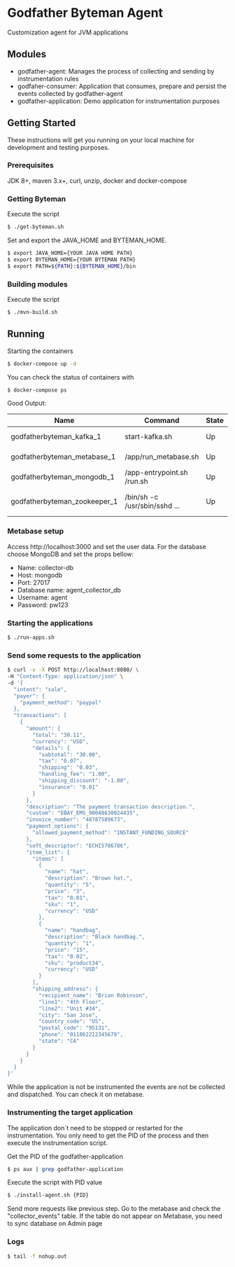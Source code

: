 # Godfather Byteman Agent

Customization agent for JVM applications

## Modules
 - godfather-agent: Manages the process of collecting and sending by instrumentation rules
 - godfaher-consumer: Application that consumes, prepare and persist the events collected by godfather-agent
 - godfather-application: Demo application for instrumentation purposes


## Getting Started

These instructions will get you running on your local machine for development and testing purposes. 


### Prerequisites

JDK 8+, maven 3.x+, curl, unzip, docker and docker-compose


### Getting Byteman

Execute the script
```bash
$ ./get-byteman.sh
```

Set and export the JAVA_HOME and BYTEMAN_HOME.
```bash
$ export JAVA_HOME={YOUR JAVA HOME PATH}
$ export BYTEMAN_HOME={YOUR BYTEMAN PATH}
$ export PATH=${PATH}:${BYTEMAN_HOME}/bin
```


### Building modules

Execute the script
```bash
$ ./mvn-build.sh
```


## Running

Starting the containers
```bash
$ docker-compose up -d
```

You can check the status of containers with
```bash
$ docker-compose ps
```
Good Output:

| Name                         | Command                       | State | Ports                                             |
| -----------------------------| ------------------------------| ------| --------------------------------------------------|
| godfatherbyteman_kafka_1     | start-kafka.sh                | Up    | 0.0.0.0:9092->9092/tcp                            |
| godfatherbyteman_metabase_1  | /app/run_metabase.sh          | Up    | 0.0.0.0:3000->3000/tcp                            |
| godfatherbyteman_mongodb_1   | /app-entrypoint.sh /run.sh    | Up    | 0.0.0.0:27017->27017/tcp                          |
| godfatherbyteman_zookeeper_1 | /bin/sh -c /usr/sbin/sshd  ...| Up    | 0.0.0.0:2181->2181/tcp, 22/tcp, 2888/tcp,3888/tcp |


### Metabase setup
Access http://localhost:3000 and set the user data. 
For the database choose MongoDB and set the props bellow:
 - Name: collector-db
 - Host: mongodb
 - Port: 27017
 - Database name: agent_collector_db
 - Username: agent
 - Password: pw123
 

### Starting the applications
```bash
$ ./run-apps.sh
```

### Send some requests to the application
```bash
$ curl -v -X POST http://localhost:8080/ \
-H "Content-Type: application/json" \
-d '{
  "intent": "sale",
  "payer": {
    "payment_method": "paypal"
  },
  "transactions": [
    {
      "amount": {
        "total": "30.11",
        "currency": "USD",
        "details": {
          "subtotal": "30.00",
          "tax": "0.07",
          "shipping": "0.03",
          "handling_fee": "1.00",
          "shipping_discount": "-1.00",
          "insurance": "0.01"
        }
      },
      "description": "The payment transaction description.",
      "custom": "EBAY_EMS_90048630024435",
      "invoice_number": "48787589673",
      "payment_options": {
        "allowed_payment_method": "INSTANT_FUNDING_SOURCE"
      },
      "soft_descriptor": "ECHI5786786",
      "item_list": {
        "items": [
          {
            "name": "hat",
            "description": "Brown hat.",
            "quantity": "5",
            "price": "3",
            "tax": "0.01",
            "sku": "1",
            "currency": "USD"
          },
          {
            "name": "handbag",
            "description": "Black handbag.",
            "quantity": "1",
            "price": "15",
            "tax": "0.02",
            "sku": "product34",
            "currency": "USD"
          }
        ],
        "shipping_address": {
          "recipient_name": "Brian Robinson",
          "line1": "4th Floor",
          "line2": "Unit #34",
          "city": "San Jose",
          "country_code": "US",
          "postal_code": "95131",
          "phone": "011862212345678",
          "state": "CA"
        }
      }
    }
  ]
}'
```

While the application is not be instrumented the events are not be collected and dispatched. 
You can check it on metabase.


### Instrumenting the target application
The application don`t need to be stopped or restarted for the instrumentation. 
You only need to get the PID of the process and then execute the instrumentation script.

Get the PID of the godfather-application
```bash
$ ps aux | grep godfather-application
```

Execute the script with PID value
```bash
$ ./install-agent.sh {PID}
```

Send more requests like previous step. Go to the metabase and check the "collector_events" table.
If the table do not appear on Metabase, you need to sync database on Admin page


### Logs
```bash
$ tail -f nohup.out
```
